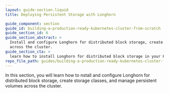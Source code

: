 ```yaml
---
layout: guide-section.liquid
title: Deploying Persistent Storage with Longhorn

guide_component: section
guide_id: building-a-production-ready-kubernetes-cluster-from-scratch
guide_section_id: 6
guide_section_abstract: >
  Install and configure Longhorn for distributed block storage, create storage classes, and manage persistent volumes
  across the cluster.
guide_section_cta: >
  learn how to install Longhorn for distributed block storage in your Kubernetes cluster.
repo_file_path: guides/building-a-production-ready-kubernetes-cluster-from-scratch/section-6.md
---
```


In this section, you will learn how to nstall and configure Longhorn for distributed block storage, create storage
classes, and manage persistent volumes across the cluster.
